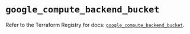 # `google_compute_backend_bucket`

Refer to the Terraform Registry for docs: [`google_compute_backend_bucket`](https://registry.terraform.io/providers/hashicorp/google/6.9.0/docs/resources/compute_backend_bucket).
